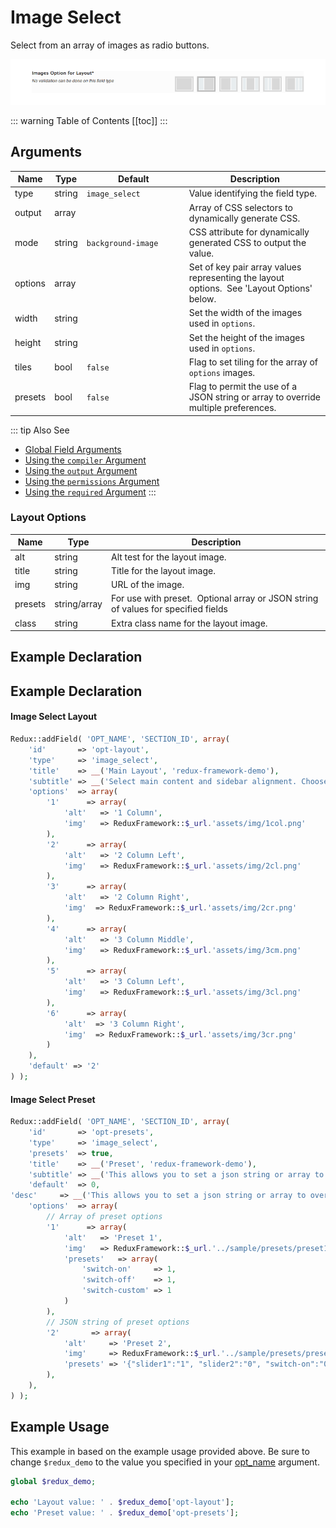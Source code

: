 # Image Select

Select from an array of images as radio buttons.

<span style="display:block;text-align:center">![](./img/image_select.png)</span>

::: warning Table of Contents
[[toc]]
:::

## Arguments
|Name|Type|<div style="width:150px;">Default</div>|Description|
|--- |--- |--- |--- |
|type|string|`image_select`|Value identifying the field type.|
|output|array||Array of CSS selectors to dynamically generate CSS.|
|mode|string|`background-image`|CSS attribute for dynamically generated CSS to output the value.|
|options|array||Set of key pair array values representing the layout options.  See 'Layout Options' below.|
|width|string||Set the width of the images used in `options`.|
|height|string||Set the height of the images used in `options`.|
|tiles|bool|`false`|Flag to set tiling for the array of `options` images.|
|presets|bool|`false`|Flag to permit the use of a JSON string or array to override multiple preferences.|

::: tip Also See
- [Global Field Arguments](../configuration/fields/arguments.md)
- [Using the `compiler` Argument](../configuration/fields/compiler.md)
- [Using the `output` Argument](../configuration/fields/output.md)
- [Using the `permissions` Argument](../configuration/fields/permissions.md)
- [Using the `required` Argument](../configuration/fields/required.md)
:::

### Layout Options
|Name|Type|Description|
|--- |--- |--- |
|alt|string|Alt test for the layout image.|
|title|string|Title for the layout image.|
|img|string|URL of the image.|
|presets|string/array|For use with preset.  Optional array or JSON string of values for specified fields|
|class|string|Extra class name for the layout image.|


## Example Declaration
<script>
import builder from './image-select.json';
export default {
    data () {
        return {
            builder: builder,
            defaults: {
                'color'       : '#333', 
                'font-style'  : '700', 
                'font-family' : 'Abel', 
                'google'      : true,
                'font-size'   : '33px', 
                'line-height' : '40'
            }
        };
    }
}
</script>
<builder :builder_json="builder" :builder_defaults="defaults" />



## Example Declaration
#### Image Select Layout

```php
Redux::addField( 'OPT_NAME', 'SECTION_ID', array(
    'id'       => 'opt-layout',
    'type'     => 'image_select',
    'title'    => __('Main Layout', 'redux-framework-demo'), 
    'subtitle' => __('Select main content and sidebar alignment. Choose between 1, 2 or 3 column layout.', 'redux-framework-demo'),
    'options'  => array(
        '1'      => array(
            'alt'   => '1 Column', 
            'img'   => ReduxFramework::$_url.'assets/img/1col.png'
        ),
        '2'      => array(
            'alt'   => '2 Column Left', 
            'img'   => ReduxFramework::$_url.'assets/img/2cl.png'
        ),
        '3'      => array(
            'alt'   => '2 Column Right', 
            'img'  => ReduxFramework::$_url.'assets/img/2cr.png'
        ),
        '4'      => array(
            'alt'   => '3 Column Middle', 
            'img'   => ReduxFramework::$_url.'assets/img/3cm.png'
        ),
        '5'      => array(
            'alt'   => '3 Column Left', 
            'img'   => ReduxFramework::$_url.'assets/img/3cl.png'
        ),
        '6'      => array(
            'alt'  => '3 Column Right', 
            'img'  => ReduxFramework::$_url.'assets/img/3cr.png'
        )
    ),
    'default' => '2'
) );
```

#### Image Select Preset

```php
Redux::addField( 'OPT_NAME', 'SECTION_ID', array(
    'id'       => 'opt-presets',
    'type'     => 'image_select', 
    'presets'  => true,
    'title'    => __('Preset', 'redux-framework-demo'),
    'subtitle' => __('This allows you to set a json string or array to override multiple preferences in your theme.', 'redux-framework-demo'),
    'default'  => 0,
'desc'     => __('This allows you to set a json string or array to override multiple preferences in your theme.', 'redux-framework-demo'),
    'options'  => array(
        // Array of preset options
        '1'      => array(
            'alt'   => 'Preset 1', 
            'img'   => ReduxFramework::$_url.'../sample/presets/preset1.png', 
            'presets'   => array(
                'switch-on'     => 1,
                'switch-off'    => 1, 
                'switch-custom' => 1
            )
        ),
        // JSON string of preset options
        '2'       => array(
            'alt'     => 'Preset 2', 
            'img'     => ReduxFramework::$_url.'../sample/presets/preset2.png', 
            'presets' => '{"slider1":"1", "slider2":"0", "switch-on":"0"}'
        ),
    ),
) );
```

## Example Usage
This example in based on the example usage provided above. Be sure to change `$redux_demo` to the value you specified in your [opt_name](../configuration/global_arguments.md#opt_name) argument.

```php
global $redux_demo;

echo 'Layout value: ' . $redux_demo['opt-layout'];
echo 'Preset value: ' . $redux_demo['opt-presets'];
```
